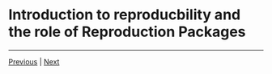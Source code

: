 # Introduction to reproducbility and the role of Reproduction Packages

***

[Previous](./README.md) | [Next](./software.md)
